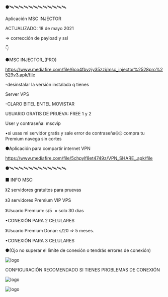 ●🛰🛰🛰🛰🛰🛰🛰🛰🛰🛰🛰🛰

Aplicación MSC INJECTOR 

ACTUALIZADO: 18 de mayo 2021 

=> corrección de payload y ssl

👇 

●MSC INJECTOR_(PRO) 

https://www.mediafire.com/file/6co4fbvzjy35zzi/msc_injector%2528pro%2529v3.apk/file 

-desinstalar la versión instalada q tienes

Server VPS 

-CLARO BITEL ENTEL MOVISTAR 

USUARIO GRATIS DE PRUEVA: FREE 1 y 2

User y contraseña: mscvip 

•si usas mi servidor gratis y sale error de contraseña🤐🤐 compra tu Premium navega sin cortes

●Aplicación para compartir internet VPN 

https://www.mediafire.com/file/5chpylf8et4749z/VPN_SHARE_.apk/file 

●🛰🛰🛰🛰🛰🛰🛰🛰🛰🛰🛰🛰

■ INFO MSC:

》2 servidores gratuitos para pruevas

》3 servidores Premium VIP VPS 

》Usuario Premium: s/5  = solo 30 dias

•CONEXIÓN PARA 2 CELULARES 

》Usuario Premium Donar: s/20 => 5 meses.

•CONEXIÓN PARA 3 CELULARES 

●(Ojo no superar el límite de conexión o tendrás errores de conexión)



![logo](https://raw.githubusercontent.com/Maicolsc/msc_injector/main/Screenshot_20210515-155749_MSC%20Injector.jpg)


CONFIGURACIÓN RECOMENDADO SI TIENES PROBLEMAS DE CONEXIÓN



![logo](https://raw.githubusercontent.com/Maicolsc/msc_injector/main/Screenshot_20210515-174453_MSC%20Injector.jpg)


![logo](https://github.com/Maicolsc/msc_injector/blob/main/Screenshot_20210515-174519_MSC%20Injector.jpg)


